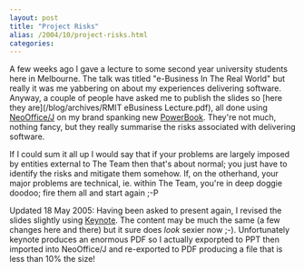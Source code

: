 ```yaml
---
layout: post
title: "Project Risks"
alias: /2004/10/project-risks.html
categories:
---
```

A few weeks ago I gave a lecture to some second year university students here in Melbourne. The talk was titled "e-Business In The Real World" but really it was me yabbering on about my experiences delivering software. Anyway, a couple of people have asked me to publish the slides so [here they are](/blog/archives/RMIT eBusiness Lecture.pdf), all done using [NeoOffice/J](http://www.neooffice.org) on my brand spanking new [PowerBook](http://www.apple.com.au/powerbook/index15.html). They're not much, nothing fancy, but they really summarise the risks associated with delivering software.

If I could sum it all up I would say that if your problems are largely imposed by entities external to The Team then that's about normal; you just have to identify the risks and mitigate them somehow. If, on the otherhand, your major problems are technical, ie. within The Team, you're in deep doggie doodoo; fire them all and start again ;-P

Updated 18 May 2005: Having been asked to present again, I revised the slides slightly using [Keynote](http://www.apple.com/iwork/keynote). The content may be much the same (a few changes here and there) but it sure does _look_ sexier now ;-). Unfortunately keynote produces an enormous PDF so I actually exporpted to PPT then imported into NeoOffice/J and re-exported to PDF producing a file that is less than 10% the size!
